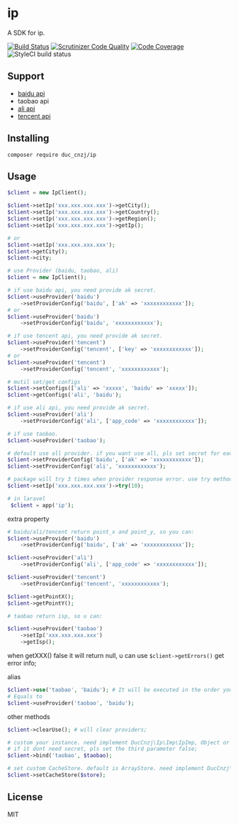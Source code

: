 # ip

A SDK for ip.

[![Build Status](https://travis-ci.com/DuC-cnZj/ip.svg?branch=master)](https://travis-ci.com/DuC-cnZj/ip)
[![Scrutinizer Code Quality](https://scrutinizer-ci.com/g/DuC-cnZj/ip/badges/quality-score.png?b=master)](https://scrutinizer-ci.com/g/DuC-cnZj/ip/?branch=master)
[![Code Coverage](https://scrutinizer-ci.com/g/DuC-cnZj/ip/badges/coverage.png?b=master)](https://scrutinizer-ci.com/g/DuC-cnZj/ip/?branch=master)
![StyleCI build status](https://github.styleci.io/repos/156356126/shield)

## Support

- [baidu api](http://lbsyun.baidu.com/index.php?title=webapi/ip-api)
- taobao api
- [ali api](https://market.aliyun.com/products/57002002/cmapi018957.html?spm=5176.730005.productlist.d_cmapi018957.6f613524XYMOwf&innerSource=search_ip#sku=yuncode1295700000)
- [tencent api](https://lbs.qq.com/webservice_v1/guide-ip.html)

## Installing

```shell
composer require duc_cnzj/ip
```

## Usage

```php
$client = new IpClient();

$client->setIp('xxx.xxx.xxx.xxx')->getCity();
$client->setIp('xxx.xxx.xxx.xxx')->getCountry();
$client->setIp('xxx.xxx.xxx.xxx')->getRegion();
$client->setIp('xxx.xxx.xxx.xxx')->getIp();

# or
$client->setIp('xxx.xxx.xxx.xxx');
$client->getCity();
$client->city;

# use Provider (baidu, taobao, ali)
$client = new IpClient();

# if use baidu api, you need provide ak secret.
$client->useProvider('baidu')
    ->setProviderConfig('baidu', ['ak' => 'xxxxxxxxxxxx']);
# or 
$client->useProvider('baidu')
    ->setProviderConfig('baidu', 'xxxxxxxxxxxx');

# if use tencent api, you need provide ak secret.
$client->useProvider('tencent')
    ->setProviderConfig('tencent', ['key' => 'xxxxxxxxxxxx']);
# or 
$client->useProvider('tencent')
    ->setProviderConfig('tencent', 'xxxxxxxxxxxx');

# mutil set/get configs
$client->setConfigs(['ali' => 'xxxxx', 'baidu' => 'xxxxx']);
$client->getConfigs('ali', 'baidu');

# if use ali api, you need provide ak secret.
$client->useProvider('ali')
    ->setProviderConfig('ali', ['app_code' => 'xxxxxxxxxxxx']);

# if use taobao.
$client->useProvider('taobao');

# default use all provider. if you want use all, pls set secret for each provider.
$client->setProviderConfig('baidu', ['ak' => 'xxxxxxxxxxxx']);
$client->setProviderConfig('ali', 'xxxxxxxxxxxx');

# package will try 3 times when provider response error. use try method to reset tryTimes.
$client->setIp('xxx.xxx.xxx.xxx')->try(10);

# in laravel
 $client = app('ip');
```

extra property
```php
# baidu/ali/tencent return point_x and point_y, so you can:
$client->useProvider('baidu')
    ->setProviderConfig('baidu', ['ak' => 'xxxxxxxxxxxx']);

$client->useProvider('ali')
    ->setProviderConfig('ali', ['app_code' => 'xxxxxxxxxxxx']);

$client->useProvider('tencent')
    ->setProviderConfig('tencent', 'xxxxxxxxxxxx');

$client->getPointX();
$client->getPointY();

# taobao return isp, so u can:

$client->useProvider('taobao')
    ->setIp('xxx.xxx.xxx.xxx')
    ->getIsp();
```

when getXXX() false it will return null, u can use `$client->getErrors()` get error info;

alias
```php
$client->use('taobao', 'baidu'); # It will be executed in the order you passed it in
# Equals to
$client->useProvider('taobao', 'baidu');
```

other methods
```php
$client->clearUse(); # will clear providers;

# custom your instance. need implement DucCnzj\Ip\Imp\IpImp, Object or String.
# if it dont need secret, pls set the third parameter false;
$client->bind('taobao', $taobao);

# set custom CacheStore. default is ArrayStore. need implement DucCnzj\Ip\Imp\CacheStoreImp;
$client->setCacheStore($store);
```

## License

MIT
